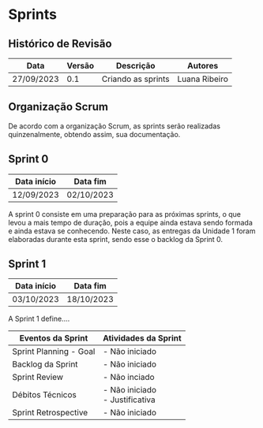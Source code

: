 # Sprints

## Histórico de Revisão

| Data | Versão | Descrição | Autores |
| ---------- | ----------- | -------------- | -------------- |
| 27/09/2023 | 0.1 | Criando as sprints | Luana Ribeiro |

## Organização Scrum

De acordo com a organização Scrum, as sprints serão realizadas quinzenalmente, obtendo assim, sua documentação.

## Sprint 0

| Data início | Data fim |
| ----------- | ----------- |
| 12/09/2023 | 02/10/2023 |

A sprint 0 consiste em uma preparação para as próximas sprints, o que levou a mais tempo de duração, pois a equipe ainda estava sendo formada e ainda estava se conhecendo.
Neste caso, as entregas da Unidade 1 foram elaboradas durante esta sprint, sendo esse o backlog da Sprint 0.

## Sprint 1

| Data início | Data fim |
| ----------- | ----------- |
| 03/10/2023 | 18/10/2023 |

A Sprint 1 define....

| Eventos da Sprint | Atividades da Sprint |
| ------------------------------------- | ---------------------------------------------------- |
| Sprint Planning - Goal | - Não iniciado |
| Backlog da Sprint | - Não iniciado |
| Sprint Review | - Não inciado |
| Débitos Técnicos | - Não iniciado </br> - Justificativa |
| Sprint Retrospective | - Não iniciado |
